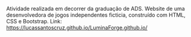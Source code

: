Atividade realizada em decorrer da graduação de ADS. Website de uma desenvolvedora de jogos independentes ficticia, construído com HTML, CSS e Bootstrap.
Link: https://lucassantoscruz.github.io/LuminaForge.github.io/
